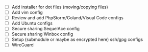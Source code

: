 - [ ] Add installer for dot files (moving/copying files)
- [ ] Add vim config
- [ ] Review and add PhpStorm/Goland/Visual Code configs
- [ ] Add Ubuntu configs
- [ ] Secure sharing SequelAce config
- [ ] Secure sharing Winbox config
- [ ] Setup (submodule or maybe as encrypted here) ssh/gpg configs
- [ ] WireGuard
